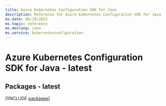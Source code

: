 ```yaml
---
title: Azure Kubernetes Configuration SDK for Java
description: Reference for Azure Kubernetes Configuration SDK for Java
ms.date: 06/19/2025
ms.topic: reference
ms.devlang: java
ms.service: kubernetesconfiguration
---
```

# Azure Kubernetes Configuration SDK for Java - latest
## Packages - latest
[!INCLUDE [packages](kubernetes-configuration-index.md)]